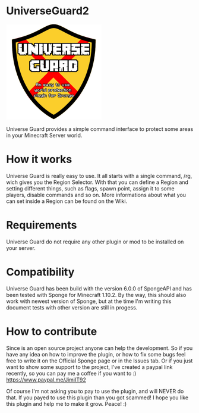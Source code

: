 # UniverseGuard2
<img width=256px height=256px src="logo.png" style="align:right"/>

Universe Guard provides a simple command interface to protect some areas in your Minecraft Server world.

# How it works
Universe Guard is really easy to use. It all starts with a single command, /rg, wich gives you the Region Selector.
With that you can define a Region and setting different things, such as flags, spawn point, assign it to some players, disable commands
and so on. More informations about what you can set inside a Region can be found on the Wiki.

# Requirements
Universe Guard do not require any other plugin or mod to be installed on your server. 

# Compatibility
Universe Guard has been build with the version 6.0.0 of SpongeAPI and has been tested with Sponge for Minecraft 1.10.2. By the way, this
should also work with newest version of Sponge, but at the time I'm writing this document tests with other version are still in progess.

# How to contribute
Since is an open source project anyone can help the development. So if you have any idea on how to improve the plugin, 
or how to fix some bugs feel free to write it on the Official Sponge page or in the Issues tab.
Or if you just want to show some support to the project, I've created a paypal link recently, so you can pay me a coffee if you want to :)
https://www.paypal.me/JimiIT92

Of course I'm not asking you to pay to use the plugin, and will NEVER do that. If you payed to use this plugin than you got scammed!
I hope you like this plugin and help me to make it grow. Peace! :) 
